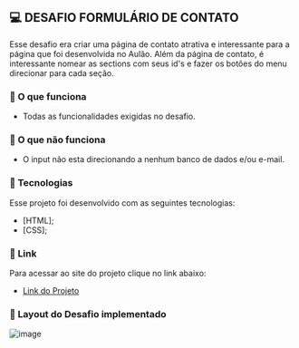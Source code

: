 ## 💻 DESAFIO FORMULÁRIO DE CONTATO
Esse desafio era criar uma página de contato atrativa e interessante para a página que foi desenvolvida no Aulão. 
Além da página de contato, é interessante nomear as sections com seus id's e fazer os botões do menu direcionar para cada seção. 


### 📝 O que funciona
- Todas as funcionalidades exigidas no desafio.


### 📝 O que não funciona
- O input não esta direcionando a nenhum banco de dados e/ou e-mail.


### 🧪 Tecnologias
Esse projeto foi desenvolvido com as seguintes tecnologias:
- [HTML];
- [CSS];


### 🚀 Link 
Para acessar ao site do projeto clique no link abaixo:
- [Link do Projeto](https://m-abdias.github.io/Formul-rio_Startse_Desafio2/)


### 🔖 Layout do Desafio implementado
![image](https://user-images.githubusercontent.com/98291335/173133227-715474b7-1700-4bb1-831c-cbd1f71d3149.png)

